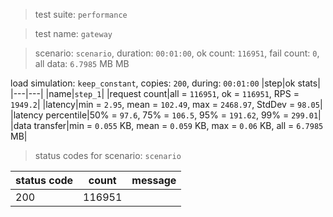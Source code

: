 > test suite: `performance`

> test name: `gateway`

> scenario: `scenario`, duration: `00:01:00`, ok count: `116951`, fail count: `0`, all data: `6.7985` MB MB

load simulation: `keep_constant`, copies: `200`, during: `00:01:00`
|step|ok stats|
|---|---|
|name|`step_1`|
|request count|all = `116951`, ok = `116951`, RPS = `1949.2`|
|latency|min = `2.95`, mean = `102.49`, max = `2468.97`, StdDev = `98.05`|
|latency percentile|50% = `97.6`, 75% = `106.5`, 95% = `191.62`, 99% = `299.01`|
|data transfer|min = `0.055` KB, mean = `0.059` KB, max = `0.06` KB, all = `6.7985` MB|
> status codes for scenario: `scenario`

|status code|count|message|
|---|---|---|
|200|116951||

